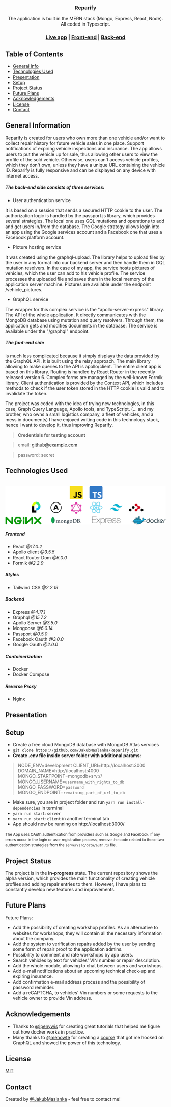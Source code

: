 <h3 align="center">Reparify</h3>

<div align="center">The application is built in the MERN stack (Mongo, Express, React, Node). <br/>All coded in Typescript.</div>

<h3 align="center">
  <a href="https://reparify.com/">Live app</a> |
  <a href="https://github.com/JakubMaslanka/Reparify/tree/master/client">Front-end</a> |
  <a href="https://github.com/JakubMaslanka/Reparify/tree/master/server">Back-end</a>
</h3>

## Table of Contents

- [General Info](https://github.com/JakubMaslanka/Reparify#general-information)
- [Technologies Used](https://github.com/JakubMaslanka/Reparify#technologies-used)
- [Presentation](https://github.com/JakubMaslanka/Reparify#presentation)
- [Setup](https://github.com/JakubMaslanka/Reparify#setup)
- [Project Status](https://github.com/JakubMaslanka/Reparify#project-status)
- [Future Plans](https://github.com/JakubMaslanka/Reparify#future-plans)
- [Acknowledgements](https://github.com/JakubMaslanka/Reparify#acknowledgements)
- [License](https://github.com/JakubMaslanka/Reparify#license)
- [Contact](https://github.com/JakubMaslanka/Reparify#contact)

## General Information

Reparify is created for users who own more than one vehicle and/or want to collect repair history for future vehicle sales in one place. Support notifications of expiring vehicle inspections and insurance. The app allows users to put the vehicle up for sale, thus allowing other users to view the profile of the sold vehicle. Otherwise, users can't access vehicle profiles, which they don't own, unless they have a unique URL containing the vehicle ID. 
Reparify is fully responsive and can be displayed on any device with internet access.



##### The back-end side consists of three services:

- User authentication service

It is based on a session that sends a secured HTTP cookie to the user. The authorization logic is handled by the passport.js library, which provides several strategies. The local one uses GQL mutations and operations to add and get users in/from the database. The Google strategy allows login into an app using the Google services account and a Facebook one that uses a Facebook platform account.

- Picture hosting service

It was created using the graphql-upload. The library helps to upload files by the user in any format into our backend server and then handle them in GQL mutation resolvers. In the case of my app, the service hosts pictures of vehicles, which the user can add to his vehicle profile. The service processes the uploaded file and saves them in the local memory of the application server machine.  Pictures are available under the endpoint /vehicle_pictures.

- GraphQL service

The wrapper for this complex service is the "apollo-server-express" library. The API of the whole application. It directly communicates with the MongoDB database using mutation and query resolvers. Through them, the application gets and modifies documents in the database. The service is available under the "/graphql" endpoint.



##### The font-end side 
is much less complicated because it simply displays the data provided by the GraphQL API. It is built using the relay approach. The main library allowing to make queries to the API is apollo/client. The entire client app is based on this library. 
Routing is handled by React Router in the recently released version 6. Complex forms are managed by the well-known Formik library.
Client authentication is provided by the Context API, which includes methods to check if the user token stored in the HTTP cookie is valid and to invalidate the token.



The project was coded with the idea of trying new technologies, in this case, Graph Query Language, Apollo tools, and TypeScript. (... and my brother, who owns a small logistics company, a fleet of vehicles, and a mess in documents) I have enjoyed writing code in this technology stack, hence I want to develop it, thus improving Reparify.



> **Credentials for testing account**

> email: github@example.com

> password: secret

## Technologies Used
<br/>
<img align="center" src="https://raw.githubusercontent.com/JakubMaslanka/Reparify/master/client/public/tech-logo.png" alt="Technologies_Logos" />
<br/>

##### Frontend

- React *@17.0.2*
- Apollo client *@3.5.5*
- React Router Dom *@6.0.0*
- Formik *@2.2.9*

##### Styles

- Tailwind CSS *@2.2.19*

##### Backend 

- Express *@4.17.1*
- Graphql *@15.7.2*
- Apollo Server *@3.5.0*
- Mongoose *@6.0.14*
- Passport *@0.5.0*
- Facebook Oauth *@3.0.0*
- Google Oauth *@2.0.0*

##### Containerization

- Docker
- Docker Compose

##### Reverse Proxy

- Nginx


## Presentation



## Setup

- Create a free cloud MongoDB database with MongoDB Atlas services
- `git clone https://github.com/JakubMaslanka/Reparify.git`
- **Create .env file inside server folder with additional params:**
> NODE_ENV=development
> CLIENT_URI=http://localhost:3000
> DOMAIN_NAME=http://localhost:4000
> MONGO_STARTPOINT=mongodb+srv://
> MONGO_USERNAME=`username_with_rights_to_db`
> MONGO_PASSWORD=`password`
> MONGO_ENDPOINT=`remaining_part_of_url_to_db`

- Make sure, you are in project folder and run `yarn run install-dependencies` in terminal
- `yarn run start:server`
- `yarn run start:client` in another terminal tab
- App should now be running on http://localhost:3000/

<small>The App uses OAuth authentication from providers such as Google and Facebook. If any errors occur in the login or user registration process, remove the code related to these two authentication strategies from the `server/src/data/auth.ts` file.</small>


## Project Status

The project is in the **in-progress** state. The current repository shows the alpha version, which provides the main functionality of creating vehicle profiles and adding repair entries to them. However, I have plans to constantly develop new features and improvements.

## Future Plans

Future Plans:

- Add the possibility of creating workshop profiles. As an alternative to websites for workshops, they will contain all the necessary information about the company.
- Add the system to verification repairs added by the user by sending some form of repair proof to the application admins.
- Possibility to comment and rate workshops by app users. 
- Search vehicles by text for vehicles' VIN number or repair description.
- Add the whole module, allowing to chat between users and workshops.  
- Add e-mail notifications about an upcoming technical check-up and expiring insurance.
- Add confirmation e-mail address process and the possibility of password reminder.
- Add a reCAPTCHA, to vehicles' Vin numbers or some requests to the vehicle owner to provide Vin address.

## Acknowledgements

- Thanks to [@ipenywis](https://github.com/ipenywis) for creating great tutorials that helped me figure out how docker works in practice.
- Many thanks to [@mehowte](https://github.com/mehowte) for creating a [course](https://graphqlmastery.pl/) that got me hooked on GraphQL and showed the power of this technology.

## License

[MIT](https://opensource.org/licenses/MIT)

## Contact

Created by [@JakubMaslanka](https://github.com/JakubMaslanka) - feel free to contact me!
